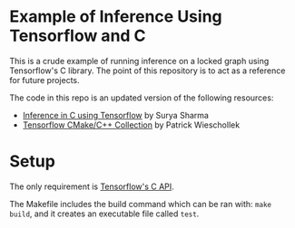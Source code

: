 # Example of Inference Using Tensorflow and C 

This is a crude example of running inference on a locked graph using Tensorflow's C library. The point of this repository is to act as a reference for future projects.

The code in this repo is an updated version of the following resources:
- [Inference in C using Tensorflow](http://iamsurya.com/inference-in-c-using-tensorflow/) by Surya Sharma
- [Tensorflow CMake/C++ Collection](https://github.com/PatWie/tensorflow-cmake/tree/master) by Patrick Wieschollek


# Setup
The only requirement is [Tensorflow's C API](https://www.tensorflow.org/install/lang_c).

The Makefile includes the build command which can be ran with: ```make build```, and it creates an executable file called ```test```.
